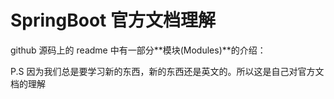 # SpringBoot 官方文档理解

github 源码上的 readme 中有一部分**模块(Modules)**的介绍：


P.S 因为我们总是要学习新的东西，新的东西还是英文的。所以这是自己对官方文档的理解

